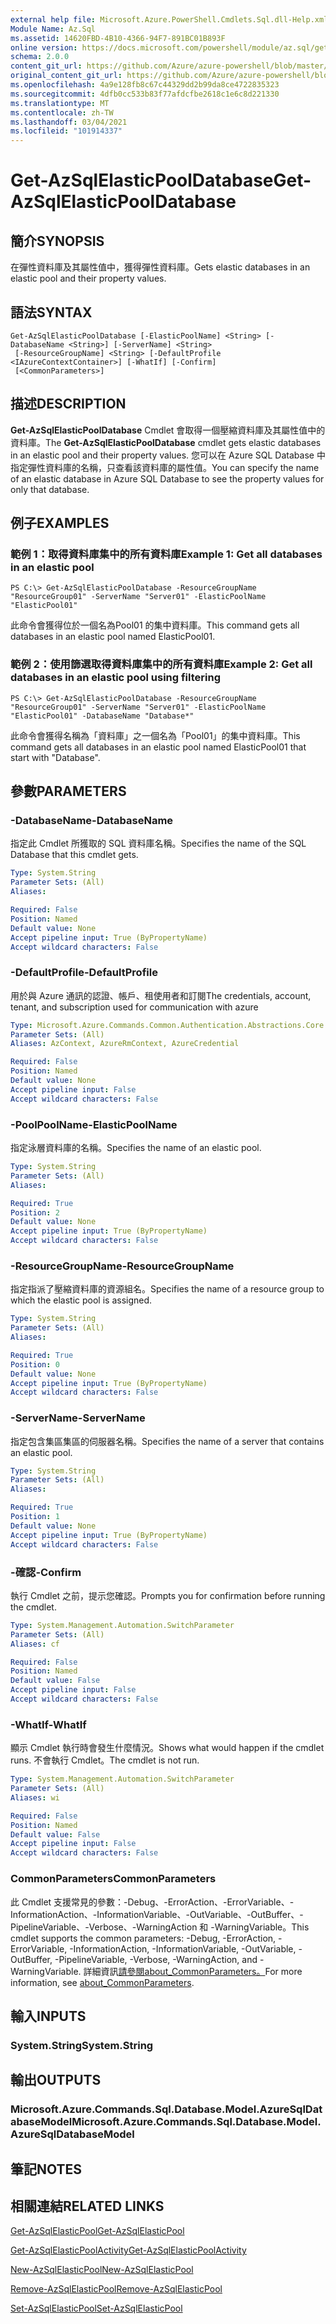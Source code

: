 ```yaml
---
external help file: Microsoft.Azure.PowerShell.Cmdlets.Sql.dll-Help.xml
Module Name: Az.Sql
ms.assetid: 14620FBD-4B10-4366-94F7-891BC01B893F
online version: https://docs.microsoft.com/powershell/module/az.sql/get-azsqlelasticpooldatabase
schema: 2.0.0
content_git_url: https://github.com/Azure/azure-powershell/blob/master/src/Sql/Sql/help/Get-AzSqlElasticPoolDatabase.md
original_content_git_url: https://github.com/Azure/azure-powershell/blob/master/src/Sql/Sql/help/Get-AzSqlElasticPoolDatabase.md
ms.openlocfilehash: 4a9e128fb8c67c44329dd2b99da8ce4722835323
ms.sourcegitcommit: 4dfb0cc533b83f77afdcfbe2618c1e6c8d221330
ms.translationtype: MT
ms.contentlocale: zh-TW
ms.lasthandoff: 03/04/2021
ms.locfileid: "101914337"
---
```

# <span data-ttu-id="919eb-101">Get-AzSqlElasticPoolDatabase</span><span class="sxs-lookup"><span data-stu-id="919eb-101">Get-AzSqlElasticPoolDatabase</span></span>

## <span data-ttu-id="919eb-102">簡介</span><span class="sxs-lookup"><span data-stu-id="919eb-102">SYNOPSIS</span></span>
<span data-ttu-id="919eb-103">在彈性資料庫及其屬性值中，獲得彈性資料庫。</span><span class="sxs-lookup"><span data-stu-id="919eb-103">Gets elastic databases in an elastic pool and their property values.</span></span>

## <span data-ttu-id="919eb-104">語法</span><span class="sxs-lookup"><span data-stu-id="919eb-104">SYNTAX</span></span>

```
Get-AzSqlElasticPoolDatabase [-ElasticPoolName] <String> [-DatabaseName <String>] [-ServerName] <String>
 [-ResourceGroupName] <String> [-DefaultProfile <IAzureContextContainer>] [-WhatIf] [-Confirm]
 [<CommonParameters>]
```

## <span data-ttu-id="919eb-105">描述</span><span class="sxs-lookup"><span data-stu-id="919eb-105">DESCRIPTION</span></span>
<span data-ttu-id="919eb-106">**Get-AzSqlElasticPoolDatabase** Cmdlet 會取得一個壓縮資料庫及其屬性值中的資料庫。</span><span class="sxs-lookup"><span data-stu-id="919eb-106">The **Get-AzSqlElasticPoolDatabase** cmdlet gets elastic databases in an elastic pool and their property values.</span></span>
<span data-ttu-id="919eb-107">您可以在 Azure SQL Database 中指定彈性資料庫的名稱，只查看該資料庫的屬性值。</span><span class="sxs-lookup"><span data-stu-id="919eb-107">You can specify the name of an elastic database in Azure SQL Database to see the property values for only that database.</span></span>

## <span data-ttu-id="919eb-108">例子</span><span class="sxs-lookup"><span data-stu-id="919eb-108">EXAMPLES</span></span>

### <span data-ttu-id="919eb-109">範例 1：取得資料庫集中的所有資料庫</span><span class="sxs-lookup"><span data-stu-id="919eb-109">Example 1: Get all databases in an elastic pool</span></span>
```
PS C:\> Get-AzSqlElasticPoolDatabase -ResourceGroupName "ResourceGroup01" -ServerName "Server01" -ElasticPoolName "ElasticPool01"
```

<span data-ttu-id="919eb-110">此命令會獲得位於一個名為Pool01 的集中資料庫。</span><span class="sxs-lookup"><span data-stu-id="919eb-110">This command gets all databases in an elastic pool named ElasticPool01.</span></span>

### <span data-ttu-id="919eb-111">範例 2：使用篩選取得資料庫集中的所有資料庫</span><span class="sxs-lookup"><span data-stu-id="919eb-111">Example 2: Get all databases in an elastic pool using filtering</span></span>
```
PS C:\> Get-AzSqlElasticPoolDatabase -ResourceGroupName "ResourceGroup01" -ServerName "Server01" -ElasticPoolName "ElasticPool01" -DatabaseName "Database*"
```

<span data-ttu-id="919eb-112">此命令會獲得名稱為「資料庫」之一個名為「Pool01」的集中資料庫。</span><span class="sxs-lookup"><span data-stu-id="919eb-112">This command gets all databases in an elastic pool named ElasticPool01 that start with "Database".</span></span>

## <span data-ttu-id="919eb-113">參數</span><span class="sxs-lookup"><span data-stu-id="919eb-113">PARAMETERS</span></span>

### <span data-ttu-id="919eb-114">-DatabaseName</span><span class="sxs-lookup"><span data-stu-id="919eb-114">-DatabaseName</span></span>
<span data-ttu-id="919eb-115">指定此 Cmdlet 所獲取的 SQL 資料庫名稱。</span><span class="sxs-lookup"><span data-stu-id="919eb-115">Specifies the name of the SQL Database that this cmdlet gets.</span></span>

```yaml
Type: System.String
Parameter Sets: (All)
Aliases:

Required: False
Position: Named
Default value: None
Accept pipeline input: True (ByPropertyName)
Accept wildcard characters: False
```

### <span data-ttu-id="919eb-116">-DefaultProfile</span><span class="sxs-lookup"><span data-stu-id="919eb-116">-DefaultProfile</span></span>
<span data-ttu-id="919eb-117">用於與 Azure 通訊的認證、帳戶、租使用者和訂閱</span><span class="sxs-lookup"><span data-stu-id="919eb-117">The credentials, account, tenant, and subscription used for communication with azure</span></span>

```yaml
Type: Microsoft.Azure.Commands.Common.Authentication.Abstractions.Core.IAzureContextContainer
Parameter Sets: (All)
Aliases: AzContext, AzureRmContext, AzureCredential

Required: False
Position: Named
Default value: None
Accept pipeline input: False
Accept wildcard characters: False
```

### <span data-ttu-id="919eb-118">-PoolPoolName</span><span class="sxs-lookup"><span data-stu-id="919eb-118">-ElasticPoolName</span></span>
<span data-ttu-id="919eb-119">指定泳層資料庫的名稱。</span><span class="sxs-lookup"><span data-stu-id="919eb-119">Specifies the name of an elastic pool.</span></span>

```yaml
Type: System.String
Parameter Sets: (All)
Aliases:

Required: True
Position: 2
Default value: None
Accept pipeline input: True (ByPropertyName)
Accept wildcard characters: False
```

### <span data-ttu-id="919eb-120">-ResourceGroupName</span><span class="sxs-lookup"><span data-stu-id="919eb-120">-ResourceGroupName</span></span>
<span data-ttu-id="919eb-121">指定指派了壓縮資料庫的資源組名。</span><span class="sxs-lookup"><span data-stu-id="919eb-121">Specifies the name of a resource group to which the elastic pool is assigned.</span></span>

```yaml
Type: System.String
Parameter Sets: (All)
Aliases:

Required: True
Position: 0
Default value: None
Accept pipeline input: True (ByPropertyName)
Accept wildcard characters: False
```

### <span data-ttu-id="919eb-122">-ServerName</span><span class="sxs-lookup"><span data-stu-id="919eb-122">-ServerName</span></span>
<span data-ttu-id="919eb-123">指定包含集區集區的伺服器名稱。</span><span class="sxs-lookup"><span data-stu-id="919eb-123">Specifies the name of a server that contains an elastic pool.</span></span>

```yaml
Type: System.String
Parameter Sets: (All)
Aliases:

Required: True
Position: 1
Default value: None
Accept pipeline input: True (ByPropertyName)
Accept wildcard characters: False
```

### <span data-ttu-id="919eb-124">-確認</span><span class="sxs-lookup"><span data-stu-id="919eb-124">-Confirm</span></span>
<span data-ttu-id="919eb-125">執行 Cmdlet 之前，提示您確認。</span><span class="sxs-lookup"><span data-stu-id="919eb-125">Prompts you for confirmation before running the cmdlet.</span></span>

```yaml
Type: System.Management.Automation.SwitchParameter
Parameter Sets: (All)
Aliases: cf

Required: False
Position: Named
Default value: False
Accept pipeline input: False
Accept wildcard characters: False
```

### <span data-ttu-id="919eb-126">-WhatIf</span><span class="sxs-lookup"><span data-stu-id="919eb-126">-WhatIf</span></span>
<span data-ttu-id="919eb-127">顯示 Cmdlet 執行時會發生什麼情況。</span><span class="sxs-lookup"><span data-stu-id="919eb-127">Shows what would happen if the cmdlet runs.</span></span>
<span data-ttu-id="919eb-128">不會執行 Cmdlet。</span><span class="sxs-lookup"><span data-stu-id="919eb-128">The cmdlet is not run.</span></span>

```yaml
Type: System.Management.Automation.SwitchParameter
Parameter Sets: (All)
Aliases: wi

Required: False
Position: Named
Default value: False
Accept pipeline input: False
Accept wildcard characters: False
```

### <span data-ttu-id="919eb-129">CommonParameters</span><span class="sxs-lookup"><span data-stu-id="919eb-129">CommonParameters</span></span>
<span data-ttu-id="919eb-130">此 Cmdlet 支援常見的參數：-Debug、-ErrorAction、-ErrorVariable、-InformationAction、-InformationVariable、-OutVariable、-OutBuffer、-PipelineVariable、-Verbose、-WarningAction 和 -WarningVariable。</span><span class="sxs-lookup"><span data-stu-id="919eb-130">This cmdlet supports the common parameters: -Debug, -ErrorAction, -ErrorVariable, -InformationAction, -InformationVariable, -OutVariable, -OutBuffer, -PipelineVariable, -Verbose, -WarningAction, and -WarningVariable.</span></span> <span data-ttu-id="919eb-131">詳細資訊[請參閱about_CommonParameters。](http://go.microsoft.com/fwlink/?LinkID=113216)</span><span class="sxs-lookup"><span data-stu-id="919eb-131">For more information, see [about_CommonParameters](http://go.microsoft.com/fwlink/?LinkID=113216).</span></span>

## <span data-ttu-id="919eb-132">輸入</span><span class="sxs-lookup"><span data-stu-id="919eb-132">INPUTS</span></span>

### <span data-ttu-id="919eb-133">System.String</span><span class="sxs-lookup"><span data-stu-id="919eb-133">System.String</span></span>

## <span data-ttu-id="919eb-134">輸出</span><span class="sxs-lookup"><span data-stu-id="919eb-134">OUTPUTS</span></span>

### <span data-ttu-id="919eb-135">Microsoft.Azure.Commands.Sql.Database.Model.AzureSqlDatabaseModel</span><span class="sxs-lookup"><span data-stu-id="919eb-135">Microsoft.Azure.Commands.Sql.Database.Model.AzureSqlDatabaseModel</span></span>

## <span data-ttu-id="919eb-136">筆記</span><span class="sxs-lookup"><span data-stu-id="919eb-136">NOTES</span></span>

## <span data-ttu-id="919eb-137">相關連結</span><span class="sxs-lookup"><span data-stu-id="919eb-137">RELATED LINKS</span></span>

[<span data-ttu-id="919eb-138">Get-AzSqlElasticPool</span><span class="sxs-lookup"><span data-stu-id="919eb-138">Get-AzSqlElasticPool</span></span>](./Get-AzSqlElasticPool.md)

[<span data-ttu-id="919eb-139">Get-AzSqlElasticPoolActivity</span><span class="sxs-lookup"><span data-stu-id="919eb-139">Get-AzSqlElasticPoolActivity</span></span>](./Get-AzSqlElasticPoolActivity.md)

[<span data-ttu-id="919eb-140">New-AzSqlElasticPool</span><span class="sxs-lookup"><span data-stu-id="919eb-140">New-AzSqlElasticPool</span></span>](./New-AzSqlElasticPool.md)

[<span data-ttu-id="919eb-141">Remove-AzSqlElasticPool</span><span class="sxs-lookup"><span data-stu-id="919eb-141">Remove-AzSqlElasticPool</span></span>](./Remove-AzSqlElasticPool.md)

[<span data-ttu-id="919eb-142">Set-AzSqlElasticPool</span><span class="sxs-lookup"><span data-stu-id="919eb-142">Set-AzSqlElasticPool</span></span>](./Set-AzSqlElasticPool.md)

